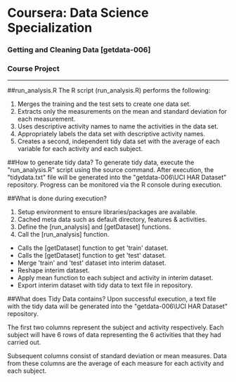 # Coursera: Data Science Specialization
### Getting and Cleaning Data [getdata-006]
### Course Project
--------------------------------------------------------------------------
##run_analysis.R
The R script (run_analysis.R) performs the following:

1. Merges the training and the test sets to create one data set.
2. Extracts only the measurements on the mean and standard deviation for each measurement.
3. Uses descriptive activity names to name the activities in the data set.
4. Appropriately labels the data set with descriptive activity names.
5. Creates a second, independent tidy data set with the average of each variable for each activity and each subject.

##How to generate tidy data?
To generate tidy data, execute the "run_analysis.R" script using the source command. After execution, the "tidydata.txt" file will be generated into the "getdata-006\UCI HAR Dataset" repository. Progress can be monitored via the R console during execution.

##What is done during execution?
1. Setup environment to ensure libraries/packages are available.
2. Cached meta data such as default directory, features & activities.
3. Define the [run_analysis] and [getDataset] functions.
4. Call the [run_analysis] function.
* Calls the [getDataset] function to get 'train' dataset.
* Calls the [getDataset] function to get 'test' dataset.
* Merge 'train' and 'test' dataset into interim dataset.
* Reshape interim dataset.
* Apply mean function to each subject and activity in interim dataset.
* Export interim dataset with tidy data to text file in repository.

##What does Tidy Data contains?
Upon successful execution, a text file with the tidy data will be generated into the "getdata-006\UCI HAR Dataset" repository.

The first two columns represent the subject and activity respectively. Each subject will have 6 rows of data representing the 6 activities that they had carried out.

Subsequent columns consist of standard deviation or mean measures. Data from these columns are the average of each measure for each activity and each subject.
